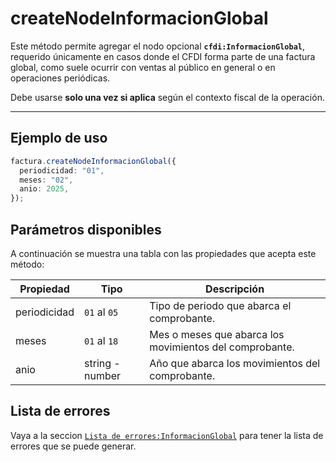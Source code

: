 # createNodeInformacionGlobal

Este método permite agregar el nodo opcional **`cfdi:InformacionGlobal`**, requerido únicamente en casos donde el CFDI forma parte de una factura global, como suele ocurrir con ventas al público en general o en operaciones periódicas.

Debe usarse **solo una vez si aplica** según el contexto fiscal de la operación.

---

## Ejemplo de uso

```ts
factura.createNodeInformacionGlobal({
  periodicidad: "01",
  meses: "02",
  anio: 2025,
});
```

## Parámetros disponibles

A continuación se muestra una tabla con las propiedades que acepta este método:

| Propiedad    | Tipo            | Descripción                                             |
| ------------ | --------------- | ------------------------------------------------------- |
| periodicidad | `01` al `05`    | Tipo de periodo que abarca el comprobante.              |
| meses        | `01` al `18`    | Mes o meses que abarca los movimientos del comprobante. |
| anio         | string - number | Año que abarca los movimientos del comprobante.         |

## Lista de errores

Vaya a la seccion <a href="/docs/v3.0/validador/lista-de-errores#informacion-global">`Lista de errores:InformacionGlobal`</a> para tener la lista de errores que se puede generar.
